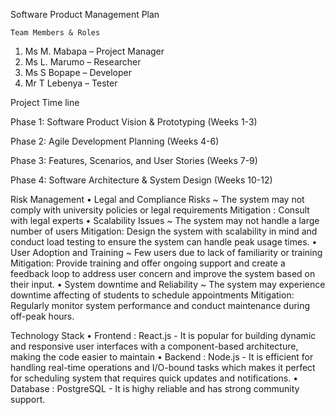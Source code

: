 Software Product Management Plan

    Team Members & Roles
1.	Ms M. Mabapa – Project Manager
2.	Ms L. Marumo – Researcher
3.	Ms S Bopape – Developer
4.	Mr T Lebenya – Tester 

Project Time line

Phase 1: Software Product Vision & Prototyping (Weeks 1-3) 

Phase 2: Agile Development Planning (Weeks 4-6) 
 
Phase 3: Features, Scenarios, and User Stories (Weeks 7-9) 
 
Phase 4: Software Architecture & System Design (Weeks 10-12)

Risk Management 
•	Legal and Compliance Risks
         ~ The system may not comply with university policies or legal requirements
             Mitigation : Consult with legal experts
•	Scalability Issues 
~  The system may not handle a large number of users
Mitigation: Design the system with scalability in mind and conduct load testing      to ensure the system can handle peak usage times.
•	User Adoption and Training
~ Few users due to lack of familiarity or training
Mitigation: Provide training and offer ongoing support and create a feedback loop to address user concern and improve the system based on their input.
•	System downtime and Reliability
~ The system may experience downtime affecting of students to schedule appointments
Mitigation: Regularly monitor system performance and conduct maintenance during off-peak hours.

Technology Stack
•	Frontend : React.js - It is popular for building dynamic and responsive user interfaces with a component-based architecture, making the code easier to maintain
•	Backend : Node.js - It is efficient for handling real-time operations and I/O-bound tasks which makes it perfect for scheduling system that requires quick updates and notifications.
•	Database : PostgreSQL - It is highy reliable and has strong community support.
